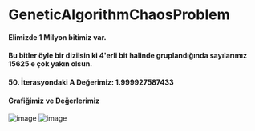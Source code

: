 # GeneticAlgorithmChaosProblem

#### Elimizde 1 Milyon bitimiz var. 
#### Bu bitler öyle bir dizilsin ki 4'erli bit halinde gruplandığında sayılarımız 15625 e çok yakın olsun.
#### 50. İterasyondaki A Değerimiz: 1.999927587433

#### Grafiğimiz ve Değerlerimiz
![image](https://user-images.githubusercontent.com/12509659/51771015-bc9e9b00-20f8-11e9-9277-8b422dd4dfb1.png)
![image](https://user-images.githubusercontent.com/12509659/51771029-c7593000-20f8-11e9-9b52-c5a04a7373d5.png)
